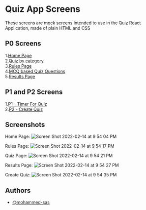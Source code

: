 
# Quiz App Screens

These screens are mock screens intended to use in the Quiz React Application, made of plain HTML and CSS



## P0 Screens
1.[Home Page](https://mhd-quiz-app-screens.netlify.app/landing%20page/landing)\
2.[Quiz by category](https://mhd-quiz-app-screens.netlify.app/landing%20page/landing)\
3.[Rules Page](https://mhd-quiz-app-screens.netlify.app/rules%20page/rules)\
4.[MCQ based Quiz Questions](https://mhd-quiz-app-screens.netlify.app/ferrari%20topic/ferrari)\
5.[Results Page](https://mhd-quiz-app-screens.netlify.app/ferrari%20topic/ferrari)
## P1 and P2 Screens
1.[P1 - Timer For Quiz](https://mhd-quiz-app-screens.netlify.app/ferrari%20topic/ferrari)\
2.[P2 - Create Quiz](https://mhd-quiz-app-screens.netlify.app/create%20quiz/create-quiz)
## Screenshots

Home Page:
![Screen Shot 2022-02-14 at 9 54 04 PM](https://user-images.githubusercontent.com/89216938/153904541-eadd4491-7895-4e85-b765-7411b972aec0.png)

Rules Page:
![Screen Shot 2022-02-14 at 9 54 17 PM](https://user-images.githubusercontent.com/89216938/153904651-3ff754d9-e739-4569-86c7-d0cc818e7874.png)

Quiz Page:
![Screen Shot 2022-02-14 at 9 54 21 PM](https://user-images.githubusercontent.com/89216938/153904811-7385ca9d-d76a-4a6c-8c48-48c052d6f2ca.png)

Results Page:
![Screen Shot 2022-02-14 at 9 54 27 PM](https://user-images.githubusercontent.com/89216938/153904955-34f474f7-977f-429f-ac0d-b0979c0833f3.png)

Create Quiz:
![Screen Shot 2022-02-14 at 9 54 35 PM](https://user-images.githubusercontent.com/89216938/153905013-11a13172-2b08-4e5c-91b6-e4b9ca79791b.png)




## Authors

- [@mohammed-sas](https://www.github.com/mohammed-sas)

